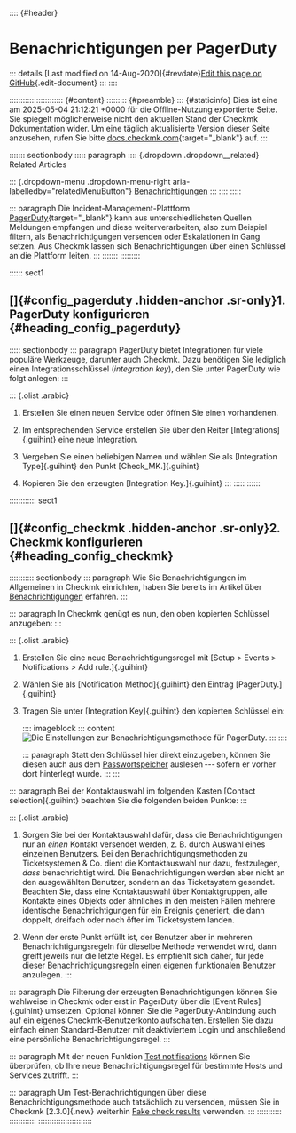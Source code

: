 :::: {#header}
# Benachrichtigungen per PagerDuty

::: details
[Last modified on 14-Aug-2020]{#revdate}[Edit this page on
GitHub](https://github.com/Checkmk/checkmk-docs/edit/2.3.0/src/common/de/notifications_pagerduty.asciidoc){.edit-document}
:::
::::

:::::::::::::::::::::::: {#content}
::::::::: {#preamble}
::: {#staticinfo}
Dies ist eine am 2025-05-04 21:12:21 +0000 für die Offline-Nutzung
exportierte Seite. Sie spiegelt möglicherweise nicht den aktuellen Stand
der Checkmk Dokumentation wider. Um eine täglich aktualisierte Version
dieser Seite anzusehen, rufen Sie bitte
[docs.checkmk.com](https://docs.checkmk.com/){target="_blank"} auf.
:::

::::::: sectionbody
::::: paragraph
:::: {.dropdown .dropdown__related}
Related Articles

::: {.dropdown-menu .dropdown-menu-right aria-labelledby="relatedMenuButton"}
[Benachrichtigungen](notifications.html)
:::
::::
:::::

::: paragraph
Die Incident-Management-Plattform
[PagerDuty](https://www.pagerduty.com){target="_blank"} kann aus
unterschiedlichsten Quellen Meldungen empfangen und diese
weiterverarbeiten, also zum Beispiel filtern, als Benachrichtigungen
versenden oder Eskalationen in Gang setzen. Aus Checkmk lassen sich
Benachrichtigungen über einen Schlüssel an die Plattform leiten.
:::
:::::::
:::::::::

:::::: sect1
## []{#config_pagerduty .hidden-anchor .sr-only}1. PagerDuty konfigurieren {#heading_config_pagerduty}

::::: sectionbody
::: paragraph
PagerDuty bietet Integrationen für viele populäre Werkzeuge, darunter
auch Checkmk. Dazu benötigen Sie lediglich einen Integrationsschlüssel
(*integration key*), den Sie unter PagerDuty wie folgt anlegen:
:::

::: {.olist .arabic}
1.  Erstellen Sie einen neuen Service oder öffnen Sie einen vorhandenen.

2.  Im entsprechenden Service erstellen Sie über den Reiter
    [Integrations]{.guihint} eine neue Integration.

3.  Vergeben Sie einen beliebigen Namen und wählen Sie als [Integration
    Type]{.guihint} den Punkt [Check_MK.]{.guihint}

4.  Kopieren Sie den erzeugten [Integration Key.]{.guihint}
:::
:::::
::::::

:::::::::::: sect1
## []{#config_checkmk .hidden-anchor .sr-only}2. Checkmk konfigurieren {#heading_config_checkmk}

::::::::::: sectionbody
::: paragraph
Wie Sie Benachrichtigungen im Allgemeinen in Checkmk einrichten, haben
Sie bereits im Artikel über [Benachrichtigungen](notifications.html)
erfahren.
:::

::: paragraph
In Checkmk genügt es nun, den oben kopierten Schlüssel anzugeben:
:::

::: {.olist .arabic}
1.  Erstellen Sie eine neue Benachrichtigungsregel mit [Setup \> Events
    \> Notifications \> Add rule.]{.guihint}

2.  Wählen Sie als [Notification Method]{.guihint} den Eintrag
    [PagerDuty.]{.guihint}

3.  Tragen Sie unter [Integration Key]{.guihint} den kopierten Schlüssel
    ein:

    :::: imageblock
    ::: content
    ![Die Einstellungen zur Benachrichtigungsmethode für
    PagerDuty.](../images/notifications_pagerduty.png)
    :::
    ::::

    ::: paragraph
    Statt den Schlüssel hier direkt einzugeben, können Sie diesen auch
    aus dem [Passwortspeicher](password_store.html) auslesen --- sofern
    er vorher dort hinterlegt wurde.
    :::
:::

::: paragraph
Bei der Kontaktauswahl im folgenden Kasten [Contact selection]{.guihint}
beachten Sie die folgenden beiden Punkte:
:::

::: {.olist .arabic}
1.  Sorgen Sie bei der Kontaktauswahl dafür, dass die Benachrichtigungen
    nur an *einen* Kontakt versendet werden, z. B. durch Auswahl eines
    einzelnen Benutzers. Bei den Benachrichtigungsmethoden zu
    Ticketsystemen & Co. dient die Kontaktauswahl nur dazu, festzulegen,
    *dass* benachrichtigt wird. Die Benachrichtigungen werden aber nicht
    an den ausgewählten Benutzer, sondern an das Ticketsystem gesendet.
    Beachten Sie, dass eine Kontaktauswahl über Kontaktgruppen, alle
    Kontakte eines Objekts oder ähnliches in den meisten Fällen mehrere
    identische Benachrichtigungen für ein Ereignis generiert, die dann
    doppelt, dreifach oder noch öfter im Ticketsystem landen.

2.  Wenn der erste Punkt erfüllt ist, der Benutzer aber in mehreren
    Benachrichtigungsregeln für dieselbe Methode verwendet wird, dann
    greift jeweils nur die letzte Regel. Es empfiehlt sich daher, für
    jede dieser Benachrichtigungsregeln einen eigenen funktionalen
    Benutzer anzulegen.
:::

::: paragraph
Die Filterung der erzeugten Benachrichtigungen können Sie wahlweise in
Checkmk oder erst in PagerDuty über die [Event Rules]{.guihint}
umsetzen. Optional können Sie die PagerDuty-Anbindung auch auf ein
eigenes Checkmk-Benutzerkonto aufschalten. Erstellen Sie dazu einfach
einen Standard-Benutzer mit deaktiviertem Login und anschließend eine
persönliche Benachrichtigungsregel.
:::

::: paragraph
Mit der neuen Funktion [Test
notifications](notifications.html#notification_testing) können Sie
überprüfen, ob Ihre neue Benachrichtigungsregel für bestimmte Hosts und
Services zutrifft.
:::

::: paragraph
Um Test-Benachrichtigungen über diese Benachrichtigungsmethode auch
tatsächlich zu versenden, müssen Sie in Checkmk [2.3.0]{.new} weiterhin
[Fake check results](notifications.html#fake_check_results) verwenden.
:::
:::::::::::
::::::::::::
::::::::::::::::::::::::
